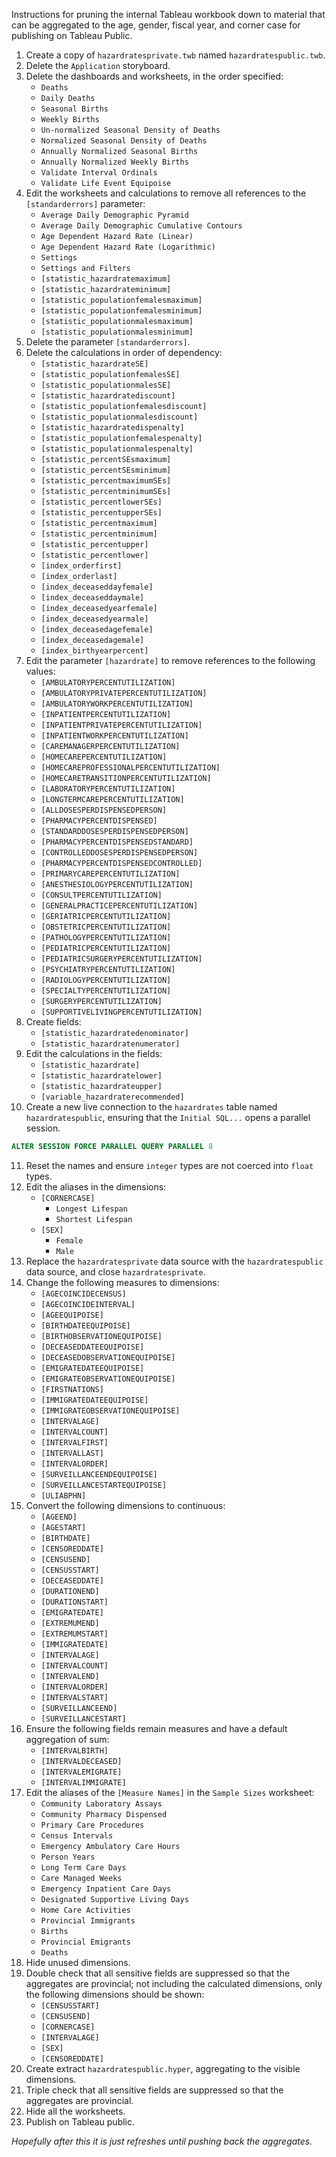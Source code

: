 Instructions for pruning the internal Tableau workbook down to material that can be
aggregated to the age, gender, fiscal year, and corner case for publishing on Tableau
Public.

1. Create a copy of `hazardratesprivate.twb` named `hazardratespublic.twb`.
2. Delete the `Application` storyboard.
3. Delete the dashboards and worksheets, in the order specified:
    * `Deaths`
    * `Daily Deaths`
    * `Seasonal Births`
    * `Weekly Births`
    * `Un-normalized Seasonal Density of Deaths`
    * `Normalized Seasonal Density of Deaths`
    * `Annually Normalized Seasonal Births`
    * `Annually Normalized Weekly Births`
    * `Validate Interval Ordinals`
    * `Validate Life Event Equipoise`
4. Edit the worksheets and calculations to remove all references to the `[standarderrors]`
parameter:
    * `Average Daily Demographic Pyramid`
    * `Average Daily Demographic Cumulative Contours`
    * `Age Dependent Hazard Rate (Linear)`
    * `Age Dependent Hazard Rate (Logarithmic)`
    * `Settings`
    * `Settings and Filters`
    * `[statistic_hazardratemaximum]`
    * `[statistic_hazardrateminimum]`
    * `[statistic_populationfemalesmaximum]`
    * `[statistic_populationfemalesminimum]`
    * `[statistic_populationmalesmaximum]`
    * `[statistic_populationmalesminimum]`
5. Delete the parameter `[standarderrors]`.
6. Delete the calculations in order of dependency:
    * `[statistic_hazardrateSE]`
    * `[statistic_populationfemalesSE]`
    * `[statistic_populationmalesSE]`
    * `[statistic_hazardratediscount]`
    * `[statistic_populationfemalesdiscount]`
    * `[statistic_populationmalesdiscount]`
    * `[statistic_hazardratedispenalty]`
    * `[statistic_populationfemalespenalty]`
    * `[statistic_populationmalespenalty]`
    * `[statistic_percentSEsmaximum]`
    * `[statistic_percentSEsminimum]`
    * `[statistic_percentmaximumSEs]`
    * `[statistic_percentminimumSEs]`
    * `[statistic_percentlowerSEs]`
    * `[statistic_percentupperSEs]`
    * `[statistic_percentmaximum]`
    * `[statistic_percentminimum]`
    * `[statistic_percentupper]`
    * `[statistic_percentlower]`
    * `[index_orderfirst]`
    * `[index_orderlast]`
    * `[index_deceaseddayfemale]`
    * `[index_deceaseddaymale]`
    * `[index_deceasedyearfemale]`
    * `[index_deceasedyearmale]`
    * `[index_deceasedagefemale]`
    * `[index_deceasedagemale]`
    * `[index_birthyearpercent]`
7. Edit the parameter `[hazardrate]` to remove references to the following values:
    * `[AMBULATORYPERCENTUTILIZATION]`
    * `[AMBULATORYPRIVATEPERCENTUTILIZATION]`
    * `[AMBULATORYWORKPERCENTUTILIZATION]`
    * `[INPATIENTPERCENTUTILIZATION]`
    * `[INPATIENTPRIVATEPERCENTUTILIZATION]`
    * `[INPATIENTWORKPERCENTUTILIZATION]`
    * `[CAREMANAGERPERCENTUTILIZATION]`
    * `[HOMECAREPERCENTUTILIZATION]`
    * `[HOMECAREPROFESSIONALPERCENTUTILIZATION]`
    * `[HOMECARETRANSITIONPERCENTUTILIZATION]`
    * `[LABORATORYPERCENTUTILIZATION]`
    * `[LONGTERMCAREPERCENTUTILIZATION]`
    * `[ALLDOSESPERDISPENSEDPERSON]`
    * `[PHARMACYPERCENTDISPENSED]`
    * `[STANDARDDOSESPERDISPENSEDPERSON]`
    * `[PHARMACYPERCENTDISPENSEDSTANDARD]`
    * `[CONTROLLEDDOSESPERDISPENSEDPERSON]`
    * `[PHARMACYPERCENTDISPENSEDCONTROLLED]`
    * `[PRIMARYCAREPERCENTUTILIZATION]`
    * `[ANESTHESIOLOGYPERCENTUTILIZATION]`
    * `[CONSULTPERCENTUTILIZATION]`
    * `[GENERALPRACTICEPERCENTUTILIZATION]`
    * `[GERIATRICPERCENTUTILIZATION]`
    * `[OBSTETRICPERCENTUTILIZATION]`
    * `[PATHOLOGYPERCENTUTILIZATION]`
    * `[PEDIATRICPERCENTUTILIZATION]`
    * `[PEDIATRICSURGERYPERCENTUTILIZATION]`
    * `[PSYCHIATRYPERCENTUTILIZATION]`
    * `[RADIOLOGYPERCENTUTILIZATION]`
    * `[SPECIALTYPERCENTUTILIZATION]`
    * `[SURGERYPERCENTUTILIZATION]`
    * `[SUPPORTIVELIVINGPERCENTUTILIZATION]`
8. Create fields:
    * `[statistic_hazardratedenominator]`
    * `[statistic_hazardratenumerator]`
9. Edit the calculations in the fields:
    * `[statistic_hazardrate]`
    * `[statistic_hazardratelower]`
    * `[statistic_hazardrateupper]`
    * `[variable_hazardraterecommended]`
10. Create a new live connection to the `hazardrates` table named
`hazardratespublic`, ensuring that the `Initial SQL...` opens a parallel session.

```SQL
ALTER SESSION FORCE PARALLEL QUERY PARALLEL 8
```

11. Reset the names and ensure `integer` types are not coerced into `float` types.
12. Edit the aliases in the dimensions:
    * `[CORNERCASE]`
        - `Longest Lifespan`
        - `Shortest Lifespan`
    * `[SEX]`
        - `Female`
        - `Male` 
13. Replace the `hazardratesprivate` data source with the `hazardratespublic` data source,
and close `hazardratesprivate`.
14. Change the following measures to dimensions:
    * `[AGECOINCIDECENSUS]`
    * `[AGECOINCIDEINTERVAL]`
    * `[AGEEQUIPOISE]`
    * `[BIRTHDATEEQUIPOISE]`
    * `[BIRTHOBSERVATIONEQUIPOISE]`
    * `[DECEASEDDATEEQUIPOISE]`
    * `[DECEASEDOBSERVATIONEQUIPOISE]`
    * `[EMIGRATEDATEEQUIPOISE]`
    * `[EMIGRATEOBSERVATIONEQUIPOISE]`
    * `[FIRSTNATIONS]`
    * `[IMMIGRATEDATEEQUIPOISE]`
    * `[IMMIGRATEOBSERVATIONEQUIPOISE]`
    * `[INTERVALAGE]`
    * `[INTERVALCOUNT]`
    * `[INTERVALFIRST]`
    * `[INTERVALLAST]`
    * `[INTERVALORDER]`
    * `[SURVEILLANCEENDEQUIPOISE]`
    * `[SURVEILLANCESTARTEQUIPOISE]`
    * `[ULIABPHN]`
15. Convert the following dimensions to continuous:
    * `[AGEEND]`
    * `[AGESTART]`
    * `[BIRTHDATE]`
    * `[CENSOREDDATE]`
    * `[CENSUSEND]`
    * `[CENSUSSTART]`
    * `[DECEASEDDATE]`
    * `[DURATIONEND]`
    * `[DURATIONSTART]`
    * `[EMIGRATEDATE]`
    * `[EXTREMUMEND]`
    * `[EXTREMUMSTART]`
    * `[IMMIGRATEDATE]`
    * `[INTERVALAGE]`
    * `[INTERVALCOUNT]`
    * `[INTERVALEND]`
    * `[INTERVALORDER]`
    * `[INTERVALSTART]`
    * `[SURVEILLANCEEND]`
    * `[SURVEILLANCESTART]`
16. Ensure the following fields remain measures and have a default aggregation of sum:
    * `[INTERVALBIRTH]`
    * `[INTERVALDECEASED]`
    * `[INTERVALEMIGRATE]`
    * `[INTERVALIMMIGRATE]`
17. Edit the aliases of the `[Measure Names]` in the `Sample Sizes` worksheet:
    * `Community Laboratory Assays`
    * `Community Pharmacy Dispensed`
    * `Primary Care Procedures`
    * `Census Intervals`
    * `Emergency Ambulatory Care Hours`
    * `Person Years`
    * `Long Term Care Days`
    * `Care Managed Weeks`
    * `Emergency Inpatient Care Days`
    * `Designated Supportive Living Days`
    * `Home Care Activities`
    * `Provincial Immigrants`
    * `Births`
    * `Provincial Emigrants`
    * `Deaths`
18. Hide unused dimensions.
19. Double check that all sensitive fields are suppressed so that the aggregates are
provincial; not including the calculated dimensions, only the following dimensions should be
shown:
    * `[CENSUSSTART]`
    * `[CENSUSEND]`
    * `[CORNERCASE]`
    * `[INTERVALAGE]`
    * `[SEX]`
    * `[CENSOREDDATE]`
20. Create extract `hazardratespublic.hyper`, aggregating to the visible dimensions.
21. Triple check that all sensitive fields are suppressed so that the aggregates are
provincial.
23. Hide all the worksheets.
24. Publish on Tableau public.

*Hopefully after this it is just refreshes until pushing back the aggregates.*